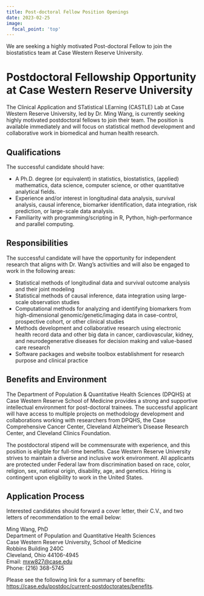 ```yaml
---
title: Post-doctoral Fellow Position Openings
date: 2023-02-25
image:
  focal_point: 'top'
---
```


We are seeking a highly motivated Post-doctoral Fellow to join the biostatistics team at Case Western Reserve University. 

<!--more-->

# Postdoctoral Fellowship Opportunity at Case Western Reserve University

The Clinical Application and STatistical LEarning (CASTLE) Lab at Case Western Reserve University, led by Dr. Ming Wang, is currently seeking highly motivated postdoctoral fellows to join their team. The position is available immediately and will focus on statistical method development and collaborative work in biomedical and human health research.

## Qualifications

The successful candidate should have:

- A Ph.D. degree (or equivalent) in statistics, biostatistics, (applied) mathematics, data science, computer science, or other quantitative analytical fields.
- Experience and/or interest in longitudinal data analysis, survival analysis, causal inference, biomarker identification, data integration, risk prediction, or large-scale data analysis.
- Familiarity with programming/scripting in R, Python, high-performance and parallel computing.

## Responsibilities

The successful candidate will have the opportunity for independent research that aligns with Dr. Wang’s activities and will also be engaged to work in the following areas:

- Statistical methods of longitudinal data and survival outcome analysis and their joint modeling 
- Statistical methods of causal inference, data integration using large-scale observation studies
- Computational methods for analyzing and identifying biomarkers from high-dimensional genomic/genetic/imaging data in case-control, prospective cohort, or other clinical studies 
- Methods development and collaborative research using electronic health record data and other big data in cancer, cardiovascular, kidney, and neurodegenerative diseases for decision making and value-based care research
- Software packages and website toolbox establishment for research purpose and clinical practice

## Benefits and Environment

The Department of Population & Quantitative Health Sciences (DPQHS) at Case Western Reserve School of Medicine provides a strong and supportive intellectual environment for post-doctoral trainees. The successful applicant will have access to multiple projects on methodology development and collaborations working with researchers from DPQHS, the Case Comprehensive Cancer Center, Cleveland Alzheimer’s Disease Research Center, and Cleveland Clinics Foundation.

The postdoctoral stipend will be commensurate with experience, and this position is eligible for full-time benefits. Case Western Reserve University strives to maintain a diverse and inclusive work environment. All applicants are protected under Federal law from discrimination based on race, color, religion, sex, national origin, disability, age, and genetics. Hiring is contingent upon eligibility to work in the United States.

## Application Process

Interested candidates should forward a cover letter, their C.V., and two letters of recommendation to the email below:

Ming Wang, PhD  
Department of Population and Quantitative Health Sciences  
Case Western Reserve University, School of Medicine  
Robbins Building 240C  
Cleveland, Ohio 44106-4945  
Email: mxw827@case.edu  
Phone: (216) 368-5745  

Please see the following link for a summary of benefits: https://case.edu/postdoc/current-postdoctorates/benefits.



